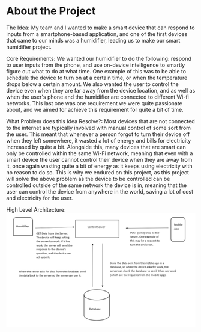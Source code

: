 # About the Project

The Idea: My team and I wanted to make a smart device that can respond to inputs from a smartphone-based application, and one of the first devices that came to our minds was a humidifier, leading us to make our smart humidifier project.

Core Requirements: We wanted our humidifier to do the following: respond to user inputs from the phone, and use on-device intelligence to smartly figure out what to do at what time. One example of this was to be able to schedule the device to turn on at a certain time, or when the temperature drops below a certain amount. We also wanted the user to control the device even when they are far away from the device location, and as well as when the user's phone and the humidifier are connected to different Wi-fi networks. This last one was one requirement we were quite passionate about, and we aimed for achieve this requirement for quite a bit of time.

What Problem does this Idea Resolve?: Most devices that are not connected to the internet are typically involved with manual control of some sort from the user. This meant that whenever a person forgot to turn their device off when they left somewhere, it wasted a lot of energy and bills for electricity increased by quite a bit. Alongside this, many devices that are smart can only be controlled within the same Wi-Fi network, meaning that even with a smart device the user cannot control their device when they are away from it, once again wasting quite a bit of energy as it keeps using electricity with no reason to do so. This is why we endured on this project, as this project will solve the above problem as the device to be controlled can be controlled outside of the same network the device is in, meaning that the user can control the device from anywhere in the world, saving a lot of cost and electricity for the user.

High Level Architecture: ![High Level Architecture Diagram](/Images/High_Level_Architecture.png)
